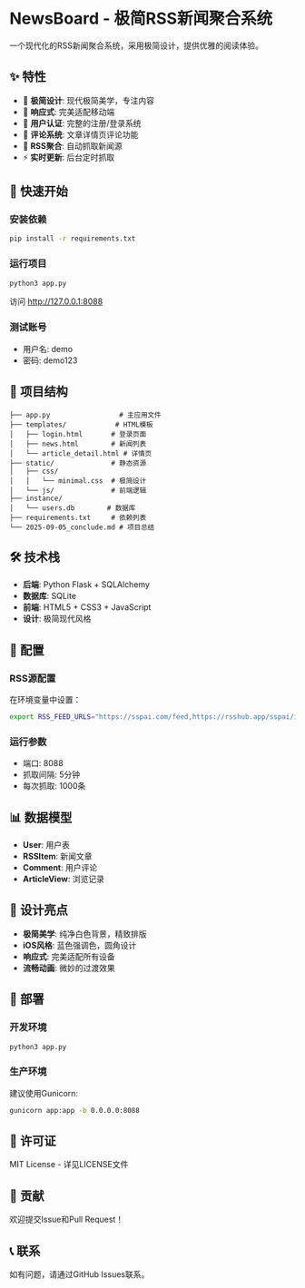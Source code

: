 # NewsBoard - 极简RSS新闻聚合系统

一个现代化的RSS新闻聚合系统，采用极简设计，提供优雅的阅读体验。

## ✨ 特性

- 🎨 **极简设计**: 现代极简美学，专注内容
- 📱 **响应式**: 完美适配移动端
- 🔐 **用户认证**: 完整的注册/登录系统
- 💬 **评论系统**: 文章详情页评论功能
- 📰 **RSS聚合**: 自动抓取新闻源
- ⚡ **实时更新**: 后台定时抓取

## 🚀 快速开始

### 安装依赖
```bash
pip install -r requirements.txt
```

### 运行项目
```bash
python3 app.py
```

访问 http://127.0.0.1:8088

### 测试账号
- 用户名: demo
- 密码: demo123

## 📁 项目结构

```
├── app.py                 # 主应用文件
├── templates/            # HTML模板
│   ├── login.html       # 登录页面
│   ├── news.html        # 新闻列表
│   └── article_detail.html # 详情页
├── static/              # 静态资源
│   ├── css/
│   │   └── minimal.css  # 极简设计
│   └── js/              # 前端逻辑
├── instance/
│   └── users.db        # 数据库
├── requirements.txt     # 依赖列表
└── 2025-09-05_conclude.md # 项目总结
```

## 🛠️ 技术栈

- **后端**: Python Flask + SQLAlchemy
- **数据库**: SQLite
- **前端**: HTML5 + CSS3 + JavaScript
- **设计**: 极简现代风格

## 🔧 配置

### RSS源配置
在环境变量中设置：
```bash
export RSS_FEED_URLS="https://sspai.com/feed,https://rsshub.app/sspai/index?limit=100"
```

### 运行参数
- 端口: 8088
- 抓取间隔: 5分钟
- 每次抓取: 1000条

## 📊 数据模型

- **User**: 用户表
- **RSSItem**: 新闻文章
- **Comment**: 用户评论
- **ArticleView**: 浏览记录

## 🎨 设计亮点

- **极简美学**: 纯净白色背景，精致排版
- **iOS风格**: 蓝色强调色，圆角设计
- **响应式**: 完美适配所有设备
- **流畅动画**: 微妙的过渡效果

## 🚀 部署

### 开发环境
```bash
python3 app.py
```

### 生产环境
建议使用Gunicorn:
```bash
gunicorn app:app -b 0.0.0.0:8088
```

## 📄 许可证

MIT License - 详见LICENSE文件

## 🤝 贡献

欢迎提交Issue和Pull Request！

## 📞 联系

如有问题，请通过GitHub Issues联系。